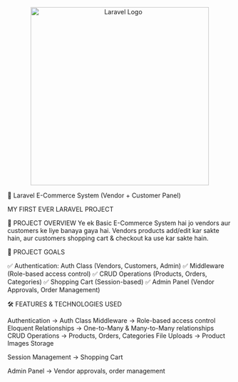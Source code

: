 <p align="center"><a href="https://laravel.com" target="_blank"><img src="https://raw.githubusercontent.com/laravel/art/master/logo-lockup/5%20SVG/2%20CMYK/1%20Full%20Color/laravel-logolockup-cmyk-red.svg" width="400" alt="Laravel Logo"></a></p>



  🛒 Laravel E-Commerce System (Vendor + Customer Panel)

MY FIRST EVER LARAVEL PROJECT

🚀 PROJECT OVERVIEW
Ye ek Basic E-Commerce System hai jo vendors aur customers ke liye banaya gaya hai. Vendors products add/edit kar sakte hain, aur customers shopping cart & checkout ka use kar sakte hain.



  🎯 PROJECT GOALS

✅ Authentication: Auth Class (Vendors, Customers, Admin)
✅ Middleware (Role-based access control)
✅ CRUD Operations (Products, Orders, Categories)
✅ Shopping Cart (Session-based)
✅ Admin Panel (Vendor Approvals, Order Management)



  🛠️ FEATURES & TECHNOLOGIES USED

Authentication → Auth Class 
Middleware → Role-based access control
Eloquent Relationships → One-to-Many & Many-to-Many relationships
CRUD Operations → Products, Orders, Categories
File Uploads → Product Images Storage


Session Management → Shopping Cart


Admin Panel → Vendor approvals, order management

